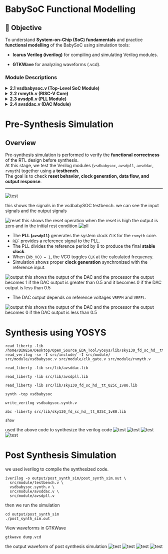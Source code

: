 # BabySoC Functional Modelling

## 📌 Objective

To understand **System-on-Chip (SoC) fundamentals** and practice **functional modelling** of the BabySoC using simulation tools:

-   **Icarus Verilog (iverilog)** for compiling and simulating Verilog modules.
    
-   **GTKWave** for analyzing waveforms (.vcd).


### Module Descriptions

<details>
   <summary><strong>2.1 vsdbabysoc.v (Top-Level SoC Module)</strong></summary>
      This is the top-level module that integrates the rvmyth, pll, and dac modules.<br>
  
      
   
   ```verilog
module vsdbabysoc (
   output wire OUT,
   //
   input  wire reset,
   //
   input  wire VCO_IN,
   input  wire ENb_CP,
   input  wire ENb_VCO,
   input  wire REF,
   //
   // input  wire VREFL,
   input  wire VREFH
);

   wire CLK;
   wire [9:0] RV_TO_DAC;

   rvmyth core (
      .OUT(RV_TO_DAC),
      .CLK(CLK),
      .reset(reset)
   );

   avsdpll pll (
      .CLK(CLK),
      .VCO_IN(VCO_IN),
      .ENb_CP(ENb_CP),
      .ENb_VCO(ENb_VCO),
      .REF(REF)
   );

   avsddac dac (
      .OUT(OUT),
      .D(RV_TO_DAC),
      // .VREFL(VREFL),
      .VREFH(VREFH)
   );
   
endmodule
```
      
</details>

   <details>
     <summary><strong>2.2 rvmyth.v (RISC-V Core)</strong></summary>
       
     The rvmyth module is a simple RISC-V based processor. It outputs a 10-bit digital signal (OUT) to be converted by the DAC.<br>

      
      Inputs:
         - CLK: Clock signal generated by the PLL.
         - reset: Initializes or resets the processor.
      Outputs:
         - OUT: A 10-bit digital signal representing processed data to be sent to the DAC.
        
         
   </details>

   <details>
     <summary><strong>2.3 avsdpll.v (PLL Module)</strong></summary>
     The pll module is a phase-locked loop that generates a stable clock (CLK) for the RISC-V core.<br>
     
      
```verilog
module avsdpll (
   output reg  CLK,
   input  wire VCO_IN,
   input  wire ENb_CP,
   input  wire ENb_VCO,
   input  wire REF
);
   real period, lastedge, refpd;

   initial begin
      lastedge = 0.0;
      period = 25.0; // 25ns period = 40MHz
      CLK <= 0;
   end

  // Toggle clock at rate determined by period
   always @(CLK or ENb_VCO) begin
      if (ENb_VCO == 1'b1) begin
         #(period / 2.0);
         CLK <= (CLK === 1'b0);
      end
      else if (ENb_VCO == 1'b0) begin
         CLK <= 1'b0;
      end 
      else begin
         CLK <= 1'bx;
      end
   end
   
   // Update period on every reference rising edge
   always @(posedge REF) begin
      if (lastedge > 0.0) begin
         refpd = $realtime - lastedge;
         // Adjust period towards 1/8 the reference period
         //period = (0.99 * period) + (0.01 * (refpd / 8.0));
         period =  (refpd / 8.0) ;
      end
      lastedge = $realtime;
   end
endmodule
```
         
         
   </details>

   <details>
     <summary><strong>2.4 avsddac.v (DAC Module)</strong></summary>
     The dac module converts the 10-bit digital signal from the rvmyth core to an analog output.<br>
     
```verilog
module avsddac (
   OUT,
   D,
   VREFH,
   VREFL
);

   output      OUT;
   input [9:0] D;
   input       VREFH;
   input       VREFL;
   

   reg  real OUT;
   wire real VREFL;
   wire real VREFH;

   real NaN;
   wire EN;

   wire [10:0] Dext;	// unsigned extended

   assign Dext = {1'b0, D};
   assign EN = 1;

   initial begin
      NaN = 0.0 / 0.0;
      if (EN == 1'b0) begin
         OUT <= 0.0;
      end
      else if (VREFH == NaN) begin
         OUT <= NaN;
      end
      else if (VREFL == NaN) begin
         OUT <= NaN;
      end
      else if (EN == 1'b1) begin
         OUT <= VREFL + ($itor(Dext) / 1023.0) * (VREFH - VREFL);
      end
      else begin
         OUT <= NaN;
      end
   end

   always @(D or EN or VREFH or VREFL) begin
      if (EN == 1'b0) begin
         OUT <= 0.0;
      end
      else if (VREFH == NaN) begin
         OUT <= NaN;
      end
      else if (VREFL == NaN) begin
         OUT <= NaN;
      end
      else if (EN == 1'b1) begin
         OUT <= VREFL + ($itor(Dext) / 1023.0) * (VREFH - VREFL);
      end
      else begin
         OUT <= NaN;
      end
   end
endmodule
```

         
   </details>


   # Pre-Synthesis Simulation

## Overview
Pre-synthesis simulation is performed to verify the **functional correctness** of the RTL design before synthesis.  
At this stage, we test the Verilog modules (`vsdbabysoc`, `avsdpll`, `avsddac`, `rvmyth`) together using a **testbench**.  
The goal is to check **reset behavior, clock generation, data flow, and output response**.

---


![test](images/test.png)

this shows the signals in the vsdbabySOC testbench. we can see the input signals and the output signals

![reset](images/reset.png)
this shows the reset operation when the reset is high the output is zero and in the initial rest condition
![pll](images/pll.png)
- The **PLL (`avsdpll`)** generates the system clock `CLK` for the `rvmyth` core.  
- `REF` provides a reference signal to the PLL.  
- The PLL divides the reference period by 8 to produce the final **stable clock**.  
- When `ENb_VCO = 1`, the VCO toggles `CLK` at the calculated frequency.  
- Simulation shows proper **clock generation** synchronized with the reference input.

![output](images/output.png)
this shows the output of the DAC and the processor the output becomes 1 if the DAC output is greater than 0.5 and it becomes 0 if the DAC output is less than 0.5
- The DAC output depends on reference voltages `VREFH` and `VREFL`. 

![output](images/out.png)
this shows the output of the DAC and the processor the output becomes 0 if the DAC output is less than 0.5

# Synthesis using YOSYS
```
read_liberty -lib /home/DINESH/Desktop/Open_Source_EDA_Tool/yosys/lib/sky130_fd_sc_hd__tt_025C_1v80.lib
read_verilog -sv -I src/include/ -I src/module/ src/module/vsdbabysoc.v src/module/clk_gate.v src/module/rvmyth.v

read_liberty -lib src/lib/avsddac.lib

read_liberty -lib src/lib/avsdpll.lib

read_liberty -lib src/lib/sky130_fd_sc_hd__tt_025C_1v80.lib

synth -top vsdbabysoc

write_verilog vsdbabysoc.synth.v

abc -liberty src/lib/sky130_fd_sc_hd__tt_025C_1v80.lib

show

```
used the above code to synthesize the verilog code
![test](images/y1.png)
![test](images/y2.png)
![test](images/y3.png)
![test](images/dot.png)

# Post Synthesis Simulation
we used iverilog to compile the synthesized code.
```
iverilog -o output/post_synth_sim/post_synth_sim.out \
  src/module/testbench.v \
  vsdbabysoc.synth.v \
  src/module/avsddac.v \
  src/module/avsdpll.v

```
then we run the simulation
```
cd output/post_synth_sim
./post_synth_sim.out

```
View waveforms in GTKWave
```
gtkwave dump.vcd

```
the output waveform of post synthesis simulation
![test](images/1.png)
![test](images/2.png)
![test](images/3.png)
![test](images/4.png)
